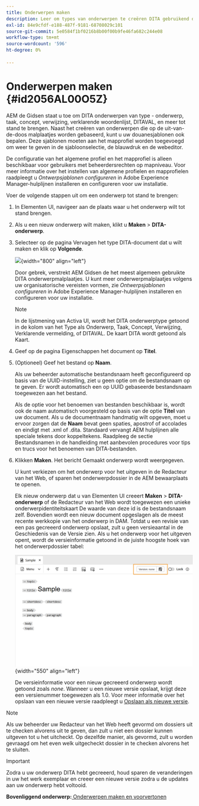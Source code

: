 ```yaml
---
title: Onderwerpen maken
description: Leer om types van onderwerpen te creëren DITA gebruikend douanesjablonen in de Webredacteur van AEM Gidsen.
exl-id: 84e9cfdf-e188-487f-9181-68708029c101
source-git-commit: 5e0584f1bf0216b8b00f00b9fe46fa682c244e08
workflow-type: tm+mt
source-wordcount: '596'
ht-degree: 0%

---
```


# Onderwerpen maken {#id2056AL00O5Z}

AEM de Gidsen staat u toe om DITA onderwerpen van type - onderwerp, taak, concept, verwijzing, verklarende woordenlijst, DITAVAL, en meer tot stand te brengen. Naast het creëren van onderwerpen die op de uit-van-de-doos malplaatjes worden gebaseerd, kunt u uw douanesjablonen ook bepalen. Deze sjablonen moeten aan het mapprofiel worden toegevoegd om weer te geven in de sjabloonselectie, de blauwdruk en de webeditor.

De configuratie van het algemene profiel en het mapprofiel is alleen beschikbaar voor gebruikers met beheerdersrechten op mapniveau. Voor meer informatie over het instellen van algemene profielen en mapprofielen raadpleegt u *Ontwerpsjablonen configureren* in Adobe Experience Manager-hulplijnen installeren en configureren voor uw installatie.

Voer de volgende stappen uit om een onderwerp tot stand te brengen:

1. In Elementen UI, navigeer aan de plaats waar u het onderwerp wilt tot stand brengen.

1. Als u een nieuw onderwerp wilt maken, klikt u **Maken** \> **DITA-onderwerp**.

1. Selecteer op de pagina Vervagen het type DITA-document dat u wilt maken en klik op **Volgende**.

   ![](images/create_dita_topic.png){width="800" align="left"}

   Door gebrek, verstrekt AEM Gidsen de het meest algemeen gebruikte DITA onderwerpmalplaatjes. U kunt meer onderwerpmalplaatjes volgens uw organisatorische vereisten vormen, zie *Ontwerpsjablonen configureren* in Adobe Experience Manager-hulplijnen installeren en configureren voor uw installatie.

   >[!NOTE]
   >
   > In de lijstmening van Activa UI, wordt het DITA onderwerptype getoond in de kolom van het Type als Onderwerp, Taak, Concept, Verwijzing, Verklarende vermelding, of DITAVAL. De kaart DITA wordt getoond als Kaart.

1. Geef op de pagina Eigenschappen het document op **Titel**.

1. \(Optioneel\) Geef het bestand op **Naam**.

   Als uw beheerder automatische bestandsnaam heeft geconfigureerd op basis van de UUID-instelling, ziet u geen optie om de bestandsnaam op te geven. Er wordt automatisch een op UUID gebaseerde bestandsnaam toegewezen aan het bestand.

   Als de optie voor het benoemen van bestanden beschikbaar is, wordt ook de naam automatisch voorgesteld op basis van de optie **Titel** van uw document. Als u de documentnaam handmatig wilt opgeven, moet u ervoor zorgen dat de **Naam** bevat geen spaties, apostrof of accolades en eindigt met .xml of .dita. Standaard vervangt AEM hulplijnen alle speciale tekens door koppeltekens. Raadpleeg de sectie Bestandsnamen in de handleiding met aanbevolen procedures voor tips en trucs voor het benoemen van DITA-bestanden.

1. Klikken **Maken**. Het bericht Gemaakt onderwerp wordt weergegeven.

   U kunt verkiezen om het onderwerp voor het uitgeven in de Redacteur van het Web, of sparen het onderwerpdossier in de AEM bewaarplaats te openen.

   Elk nieuw onderwerp dat u van Elementen UI creeert **Maken** \> **DITA-onderwerp** of de Redacteur van het Web wordt toegewezen een unieke onderwerpidentiteitskaart De waarde van deze id is de bestandsnaam zelf. Bovendien wordt een nieuw document opgeslagen als de meest recente werkkopie van het onderwerp in DAM. Totdat u een revisie van een pas gecreeerd onderwerp opslaat, zult u geen versieaantal in de Geschiedenis van de Versie zien. Als u het onderwerp voor het uitgeven opent, wordt de versieinformatie getoond in de juiste hoogste hoek van het onderwerpdossier tabel:

   ![](images/topic-version-none_cs.png){width="550" align="left"}

   De versieinformatie voor een nieuw gecreeerd onderwerp wordt getoond zoals *none*. Wanneer u een nieuwe versie opslaat, krijgt deze een versienummer toegewezen als 1.0. Voor meer informatie over het opslaan van een nieuwe versie raadpleegt u [Opslaan als nieuwe versie](web-editor-features.md#save-as-new-version-id209ME400GXA).


>[!NOTE]
>
> Als uw beheerder uw Redacteur van het Web heeft gevormd om dossiers uit te checken alvorens uit te geven, dan zult u niet een dossier kunnen uitgeven tot u het uitcheckt. Op dezelfde manier, als gevormd, zult u worden gevraagd om het even welk uitgecheckt dossier in te checken alvorens het te sluiten.

>[!IMPORTANT]
>
> Zodra u uw onderwerp DITA hebt gecreeerd, houd sparen de veranderingen in uw het werk exemplaar en creeer een nieuwe versie zodra u de updates aan uw onderwerp hebt voltooid.

**Bovenliggend onderwerp:**[ Onderwerpen maken en voorvertonen](create-preview-topics.md)
